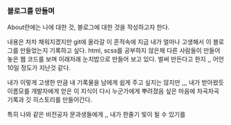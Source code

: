 ### 블로그를 만들며 

About란에는 나에 대한 것, 블로그에 대한 것을 작성하고자 한다. 

내용은 차차 채워지겠지만 git에 올라갈 이 흔적속에 지금 내가 얼마나 고생해서 이 블로그를 만들었는지 기록하고 싶다. html, scss를 공부하지 않은채 다른 사람들이 만들어 놓은 웹 코드를 보며 이래저래 눈치밥으로 만들어 보고 있다. 벌써 만든다고 한지 ,, 어언 10일 정도가 지난것 같다. 

내가 이렇게 고생한 만큼 내 기록물을 남에게 쉽게 주고 싶지는 않지만 ,,, 내가 받아왔듯 이름모를 개발자에게 얻은 이 지식이 다시 누군가에게 뿌려졌음 싶은 마음에 차곡차곡 기록과 깃 히스토리를 만들어간다. 

특히 나와 같은 비전공자 문과생들에게 ,, 내가 한줄기 빛이 될 수 있기를